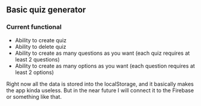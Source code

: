 ## Basic quiz generator

### Current functional
- Ability to create quiz
- Ability to delete quiz
- Ability to create as many questions as you want (each quiz requires at least 2 questions)
- Ability to create as many options as you want (each question requires at least 2 options)

Right now all the data is stored into the localStorage, and it basically makes the app kinda useless. But in the near future I will connect it to the Firebase or something like that.
